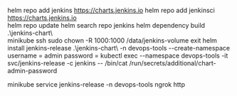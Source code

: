 helm repo add jenkins https://charts.jenkins.io
helm repo add jenkinsci https://charts.jenkins.io  
helm repo update
helm search repo jenkins
helm dependency build .\jenkins-chart\  
minikube ssh
sudo chown -R 1000:1000 /data/jenkins-volume
exit
helm install jenkins-release .\jenkins-chart\ -n devops-tools --create-namespace
username = admin
password = 
           kubectl exec --namespace devops-tools -it svc/jenkins-release -c jenkins -- /bin/cat /run/secrets/additional/chart-admin-password

minikube service jenkins-release -n devops-tools
ngrok http <port>